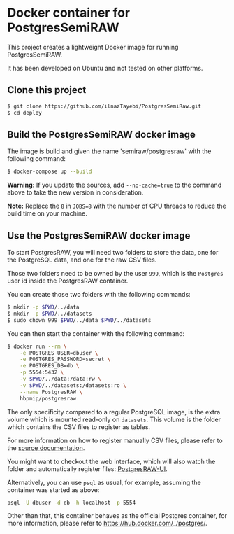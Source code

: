 # Docker container for PostgresSemiRAW

This project creates a lightweight Docker image for running PostgresSemiRAW.

It has been developed on Ubuntu and not tested on other platforms.

## Clone this project

```sh
$ git clone https://github.com/ilnazTayebi/PostgresSemiRaw.git
$ cd deploy
```

## Build the PostgresSemiRAW docker image

The image is build and given the name 'semiraw/postgresraw' with the following command:

```sh
$ docker-compose up --build
```

**Warning:** If you update the sources, add `--no-cache=true` to the command above to take the new version in consideration.

**Note:** Replace the `8` in `JOBS=8` with the number of CPU threads to reduce the build time on your machine.

## Use the PostgresSemiRAW docker image

To start PostgresRAW, you will need two folders to store the data, one for the PostgreSQL data, and one for the raw CSV files.

Those two folders need to be owned by the user `999`, which is the `Postgres` user id inside the PostgresRAW container.

You can create those two folders with the following commands:

```sh
$ mkdir -p $PWD/../data
$ mkdir -p $PWD/../datasets
$ sudo chown 999 $PWD/../data $PWD/../datasets
```

You can then start the container with the following command:

```sh
$ docker run --rm \
    -e POSTGRES_USER=dbuser \
    -e POSTGRES_PASSWORD=secret \
    -e POSTGRES_DB=db \
    -p 5554:5432 \
    -v $PWD/../data:/data:rw \
    -v $PWD/../datasets:/datasets:ro \
    --name PostgresRAW \
    hbpmip/postgresraw
```

The only specificity compared to a regular PostgreSQL image, is the extra volume which is mounted read-only on `datasets`. This volume is the folder which contains the CSV files to register as tables.

For more information on how to register manually CSV files, please refer to the [source documentation](https://github.com/HBPMedical/PostgresRAW).

You might want to checkout the web interface, which will also watch the folder and automatically register files: [PostgresRAW-UI](https://github.com/HBPMedical/PostgresRAW-UI-docker).

Alternatively, you can use `psql` as usual, for example, assuming the container was started as above:

```sh
psql -U dbuser -d db -h localhost -p 5554
```

Other than that, this container behaves as the official Postgres container, for more
information, please refer to https://hub.docker.com/_/postgres/. 
